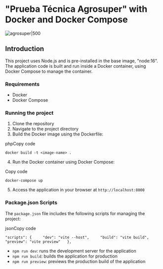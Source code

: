 # "Prueba Técnica Agrosuper" with Docker and Docker Compose

![agrosuper|500](readme/agrosuper.gif)

## Introduction

This project uses Node.js and is pre-installed in the base image, "node:16". The application code is built and run inside a Docker container, using Docker Compose to manage the container.

### Requirements

- Docker
- Docker Compose

### Running the project

1.  Clone the repository
2.  Navigate to the project directory
3.  Build the Docker image using the Dockerfile:

phpCopy code

`docker build -t <image-name> .`

4.  Run the Docker container using Docker Compose:

Copy code

`docker-compose up`

5.  Access the application in your browser at `http://localhost:8000`

### Package.json Scripts

The `package.json` file includes the following scripts for managing the project:

jsonCopy code

`"scripts": {     "dev": "vite --host",     "build": "vite build",     "preview": "vite preview"   },`

- `npm run dev`: runs the development server for the application
- `npm run build`: builds the application for production
- `npm run preview`: previews the production build of the application
